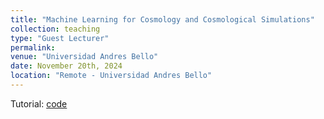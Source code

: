 ```yaml
---
title: "Machine Learning for Cosmology and Cosmological Simulations"
collection: teaching
type: "Guest Lecturer"
permalink: 
venue: "Universidad Andres Bello"
date: November 20th, 2024
location: "Remote - Universidad Andres Bello"
---
```


Tutorial: [code](https://github.com/natalidesanti/ML4cosmology)
